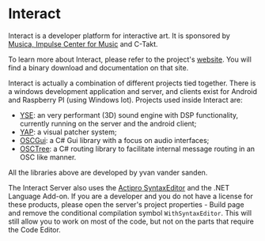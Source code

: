 # Interact

Interact is a developer platform for interactive art. It is sponsored by [Musica, Impulse Center for Music](https://www.musica.be) and C-Takt.

To learn more about Interact, please refer to the project's [website](https://interact.mutecode.com). You will find a binary download and documentation on that site.

Interact is actually a combination of different projects tied together. There is a windows development application and server, and clients exist for Android and Raspberry PI (using Windows Iot). Projects used inside Interact are:
- [YSE](https://github.com/yvanvds/yse-soundengine): an very performant (3D) sound engine with DSP functionality, currently running on the server and the android client;
- [YAP](https://yap.mutecode.com/): a visual patcher system;
- [OSCGui](https://github.com/yvanvds/OSCGui): a C# Gui library with a focus on audio interfaces;
- [OSCTree](https://github.com/yvanvds/OscTree): a C# routing library to facilitate internal message routing in an OSC like manner.

All the libraries above are developed by yvan vander sanden.

The Interact Server also uses the [Actipro SyntaxEditor](https://www.actiprosoftware.com/products/controls/wpf/syntaxeditor) and the .NET Language Add-on. If you are a developer and you do not have a license for these products, please open the server's project properties - Build page and remove the conditional compilation symbol `WithSyntaxEditor`. This will still allow you to work on most of the code, but not on the parts that require the Code Editor.